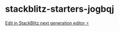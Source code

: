 # stackblitz-starters-jogbqj

[Edit in StackBlitz next generation editor ⚡️](https://stackblitz.com/~/github.com/Sane905/stackblitz-starters-jogbqj)